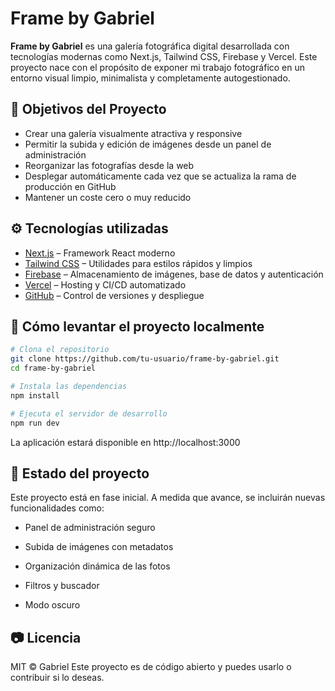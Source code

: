 # Frame by Gabriel

**Frame by Gabriel** es una galería fotográfica digital desarrollada con tecnologías modernas como Next.js, Tailwind CSS, Firebase y Vercel. Este proyecto nace con el propósito de exponer mi trabajo fotográfico en un entorno visual limpio, minimalista y completamente autogestionado.

## 🎯 Objetivos del Proyecto

- Crear una galería visualmente atractiva y responsive
- Permitir la subida y edición de imágenes desde un panel de administración
- Reorganizar las fotografías desde la web
- Desplegar automáticamente cada vez que se actualiza la rama de producción en GitHub
- Mantener un coste cero o muy reducido

## ⚙️ Tecnologías utilizadas

- [Next.js](https://nextjs.org/) – Framework React moderno
- [Tailwind CSS](https://tailwindcss.com/) – Utilidades para estilos rápidos y limpios
- [Firebase](https://firebase.google.com/) – Almacenamiento de imágenes, base de datos y autenticación
- [Vercel](https://vercel.com/) – Hosting y CI/CD automatizado
- [GitHub](https://github.com/) – Control de versiones y despliegue

## 🚀 Cómo levantar el proyecto localmente

```bash 
# Clona el repositorio
git clone https://github.com/tu-usuario/frame-by-gabriel.git
cd frame-by-gabriel

# Instala las dependencias
npm install

# Ejecuta el servidor de desarrollo
npm run dev

```
La aplicación estará disponible en http://localhost:3000

## 📌 Estado del proyecto
Este proyecto está en fase inicial. A medida que avance, se incluirán nuevas funcionalidades como:

- Panel de administración seguro

- Subida de imágenes con metadatos

- Organización dinámica de las fotos

- Filtros y buscador

- Modo oscuro

## 📷 Licencia
MIT © Gabriel
Este proyecto es de código abierto y puedes usarlo o contribuir si lo deseas.
